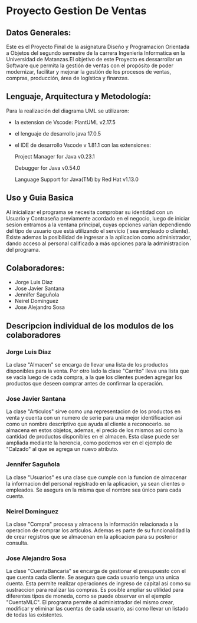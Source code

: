 # Proyecto Gestion De Ventas

## Datos Generales:
Este es el Proyecto Final de la asignatura Diseño y Programacion Orientada a Objetos del segundo semestre de la carrera Ingenieria Informatica en la Universidad de Matanzas.El objetivo de este Proyecto es dessarrollar un Software que permita la gestión de ventas con el propósito de poder modernizar, facilitar y mejorar la gestión de los procesos de ventas, compras, producción, área de logística y finanzas.

  ## Lenguaje, Arquitectura y Metodología: 
  Para la realización del diagrama UML se utilizaron:
  - la extension de Vscode: PlantUML v2.17.5
  - el lenguaje de desarrollo java 17.0.5 
  - el IDE de desarrollo Vscode v 1.81.1 con las extensiones:

    Project Manager for Java v0.23.1

    Debugger for Java v0.54.0

    Language Support for Java(TM) by Red Hat v1.13.0
 
 ## Uso y Guia Basica

 Al inicializar el programa se necesita comprobar su identidad con un Usuario y Contraseña previamente acordado en el negocio, luego de iniciar sesion entramos a la ventana principal, cuyas opciones varían dependiendo del tipo de usuario que está utilizando el servicio ( sea empleado o cliente). Existe ademas la posibilidad de ingresar a la aplicacion como administrador, dando acceso al personal calificado a más opciones para la administracion del programa.

  
 ## Colaboradores:
 * Jorge Luis Díaz
 * Jose Javier Santana
 * Jennifer Saguñola
 * Neirel Domínguez
 * Jose Alejandro Sosa
 
 ## Descripcion individual de los modulos de los colaboradores

 ### Jorge Luis Díaz

 La clase "Almacen" se encarga de llevar una lista de los productos disponibles para la venta. Por otro lado la clase "Carrito" lleva una lista que se vacia luego de cada compra, a la que los clientes pueden agregar los productos que deseen comprar antes de confirmar la operación.
 
 
 ### Jose Javier Santana
 
 La clase "Artículos" sirve como una representacion de los productos en venta y cuenta con un numero de serie para una mejor identificacion asi como un nombre descriptivo que ayuda al cliente a reconocerlo. se almacena en estos objetos, ademas, el precio de los mismos asi como la cantidad de productos disponibles en el almacen.
 Esta clase puede ser ampliada mediante la herencia, como podemos ver en el ejemplo de "Calzado" al que se agrega un nuevo atributo.
 
 ### Jennifer Saguñola

  La clase "Usuarios" es una clase que cumple con la funcion de almacenar la informacion del personal registrado en la aplicacion, ya sean clientes o empleados. Se asegura en la misma que el nombre sea único para cada cuenta.
 
 
### Neirel Domínguez

  La clase "Compra" procesa y almacena la información relacionada a la operacion de comprar los articulos. Ademas es parte de su funcionalidad la de crear registros que se almacenan en la aplicacion para su posterior consulta.

  ### Jose Alejandro Sosa

  La clase "CuentaBancaria" se encarga de gestionar el presupuesto con el que cuenta cada cliente. Se asegura que cada usuario tenga una unica cuenta. Esta permite realizar operaciones de ingreso de capital asi como su sustraccion para realizar las compras. Es posible ampliar su utilidad para diferentes tipos de moneda, como se puede observar en el ejemplo "CuentaMLC". El programa permite al administrador del mismo crear, modificar y eliminar las cuentas de cada usuario, asi como llevar un listado de todas las existentes.


 


